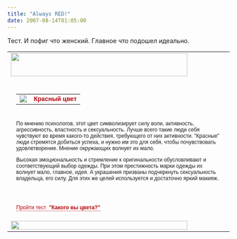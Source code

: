 ```yaml
---
title: "Always RED!"
date: 2007-08-14T01:05:00
---
```


Тест. И пофиг что женский. Главное что подошел идеально.

<table width="400" border="0" cellpadding="0" cellspacing="0">

<tr><td><a href="http://www.superstyle.ru"><img align="absbottom" src="http://www.superstyle.ru/img/tests/sst_head.gif" width="400" height="53" alt="" border="0"></a></td></tr>

<tr><td background="http://www.superstyle.ru/img/tests/sst_bg.gif" style="padding: 20px 20px 5px 20px;">

<table><tr><td valign="top" style="text-align: center;"><img src="http://www.superstyle.ru/pic/test_small_pic/0_0_86_1186150264.jpg"><br></td><td>

<div style="color: #B2060C;"><span style="font: 14px Arial, Geneva, Helvetica, sans-serif; font-weight: bold;">Красный цвет</span></div>

</td></tr></table>

<br />

<div style="font: 12px Arial, Geneva, Helvetica, sans-serif;">По мнению психологов, этот цвет символизирует силу воли, активность, агрессивность, властность и сексуальность. Лучше всего такие люди себя чувствуют во время какого-то действия, требующего от них активности. "Красные" люди стремятся добиться успеха, и нужно им это для себя, чтобы почувствовать удовлетворение. Мнение окружающих волнует их мало.

Высокая эмоциональность и стремление к оригинальности обусловливают и соответствующий выбор одежды. При этом престижность марки одежды их волнует мало, главное, идея. А украшения призваны подчеркнуть сексуальность владельца, его силу. Для этих же целей используется и достаточно яркий макияж.</div>

<br />

<a href="http://www.superstyle.ru/test/colors" style="font: 12px Arial, Geneva, Helvetica, sans-serif; color: #B2060C; border-bottom: #B2060C 1px dotted; text-decoration: none;">Пройти тест  <b>"Какого вы цвета?"</b></a>

</td></tr>

<tr><td><img src="http://www.superstyle.ru/img/tests/sst_foot.gif" width="400" height="20" alt=""></td></tr>

</table>
